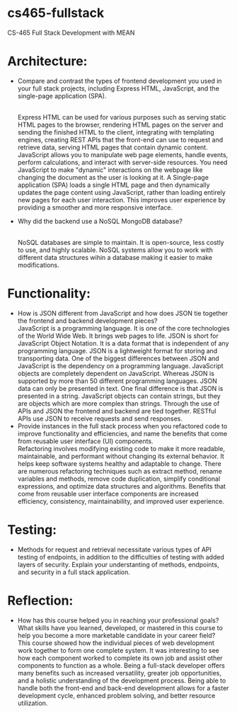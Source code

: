 # cs465-fullstack
CS-465 Full Stack Development with MEAN
# Architecture:
- Compare and contrast the types of frontend development you used in your full stack projects, including Express HTML, JavaScript, and the single-page application (SPA).
 
    <br/>Express HTML can be used for various purposes such as serving static HTML pages to the browser, rendering HTML pages on the server and sending the finished HTML to the client, integrating with templating engines, creating REST APIs that the front-end can use to request and retrieve data, serving HTML pages that contain dynamic content. JavaScript allows you to manipulate web page elements, handle events, perform calculations, and interact with server-side resources. You need JavaScript to make "dynamic" interactions on the webpage like changing the document as the user is looking at it. A Single-page application (SPA) loads a single HTML page and then dynamically updates the page content using JavaScript, rather than loading entirely new pages for each user interaction. This improves user experience by providing a smoother and more responsive interface.
- Why did the backend use a NoSQL MongoDB database?
    
    <br/>NoSQL databases are simple to maintain. It is open-source, less costly to use, and highly scalable. NoSQL systems allow you to work with different data structures wihin a database making it easier to make modifications. 
# Functionality:
- How is JSON different from JavaScript and how does JSON tie together the frontend and backend development pieces?
      <br/>JavaScript is a programming language. It is one of the core technologies of the World Wide Web. It brings web pages to life. JSON is short for JavaScript Object Notation. It is a data format that is independent of any programming language. JSON is a lightweight format for storing and transporting data. One of the biggest         differences between JSON and JavaScript is the dependency on a programming language. JavaScript objects are completely dependent on JavaScript. Whereas JSON is           supported by more than 50 different programming languages. JSON data can only be presented in text. One final difference is that JSON is presented in a string.           JavaScript objects can contain strings, but they are objects which are more complex than strings. Through the use of APIs and JSON the frontend and backend are           tied together. RESTful APIs use JSON to receive requests and send responses.
- Provide instances in the full stack process when you refactored code to improve functionality and efficiencies, and name the benefits that come from reusable user interface (UI) components.
      <br/>Refactoring involves modifying existing code to make it more readable, maintainable, and performant without changing its external behavior. It helps keep software systems healthy and adaptable to change. There are numerous refactoring techniques such as extract method, rename variables and methods, remove code duplication, simplify conditional expressions, and optimize data structures and algorithms. Benefits that come from reusable user interface components are increased efficiency, consistency, maintainability, and improved user experience. 
# Testing:
- Methods for request and retrieval necessitate various types of API testing of endpoints, in addition to the difficulties of testing with added layers of security. Explain your understanting of methods, endpoints, and security in a full stack application.
      
# Reflection:
- How has this course helped you in reaching your professional goals? What skills have you learned, developed, or mastered in this course to help you become a more marketable candidate in your career field?
      <br/>This course showed how the individual pieces of web development work together to form one complete system. It was interesting to see how each component worked to complete its own job and assist other components to function as a whole. Being a full-stack developer offers many benefits such as increased versatility, greater job opportunities, and a holistic understanding of the development process. Being able to handle both the front-end and back-end development allows for a faster development cycle, enhanced problem solving, and better resource utilization.
